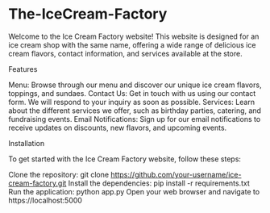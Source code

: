 # The-IceCream-Factory

Welcome to the Ice Cream Factory website! This website is designed for an ice cream shop with the same name, offering a wide range of delicious ice cream flavors, contact information, and services available at the store.

Features

Menu: Browse through our menu and discover our unique ice cream flavors, toppings, and sundaes.
Contact Us: Get in touch with us using our contact form. We will respond to your inquiry as soon as possible.
Services: Learn about the different services we offer, such as birthday parties, catering, and fundraising events.
Email Notifications: Sign up for our email notifications to receive updates on discounts, new flavors, and upcoming events.

Installation 

To get started with the Ice Cream Factory website, follow these steps:

Clone the repository: git clone https://github.com/your-username/ice-cream-factory.git
Install the dependencies: pip install -r requirements.txt
Run the application: python app.py
Open your web browser and navigate to https://localhost:5000
